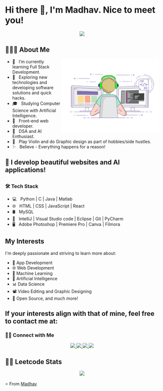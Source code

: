 # Hi there 👋, I'm Madhav. Nice to meet you!
<p align="center"><img src="https://i.imgur.com/A6bWGFl.gif"/></p>

<h2> 👨🏻‍💻 About Me </h2>
<img align="right" alt="GIF" src="https://github.com/immadhav31/immadhav31/blob/main/gif3.gif" width="320"/>

- 🔭 &nbsp; I’m currently learning Full Stack Development.
- 🤔 &nbsp; Exploring new technologies and developing software solutions and quick hacks.
- 🎓 &nbsp; Studying Computer Science with Artificial Intelligence.
- 💼 &nbsp; Front-end web developer.
- 🌱 &nbsp; DSA and AI Enthusiast.
- 🎻 &nbsp; Play Violin and do Graphic design as part of hobbies/side hustles.
-  ✨ &nbsp; Believe - Everything happens for a reason!

## 🍃 I develop beautiful websites and AI applications!

## <h3>🛠 Tech Stack</h3>

- 💻 &nbsp; Python | C | Java | Matlab
- 🌐 &nbsp; HTML | CSS | JavaScript | React 
- 🛢 &nbsp; MySQL
- 🔧 &nbsp;  IntelliJ | Visual Studio code | Eclipse | Git | PyCharm
- 🖥 &nbsp; Adobe Photoshop | Premiere Pro | Canva | Filmora

## My Interests
I'm deeply passionate and striving to learn more about:
- 📱 App Development
- 🌐 Web Development
- 🤖 Machine Learning
- 🧠 Artificial Intelligence
- 📊 Data Science
- 📽️ Video Editing and Graphic Designing
- 🌿 Open Source, and much more!

## If your interests align with that of mine, feel free to contact me at:

<h3> 🤝🏻 Connect with Me </h3>

<p align="center">
  <a href="https://twitter.com/immadhav31" target="_blank" rel="noopener noreferrer">
    <img src="https://img.icons8.com/plasticine/100/000000/twitter.png" width="50" />
  </a>  
  <a href="https://www.instagram.com/immadhav31" target="_blank" rel="noopener noreferrer">
    <img src="https://img.icons8.com/plasticine/100/000000/instagram-new.png" width="50" />
  </a>  
  <a href="https://www.linkedin.com/in/immadhav31/" target="_blank" rel="noopener noreferrer">
    <img src="https://img.icons8.com/plasticine/100/000000/linkedin.png" width="50" />
  </a>
  <a href="mailto:madhavmuralidharan123@gmail.com" target="_blank" rel="noopener noreferrer">
    <img src="https://img.icons8.com/plasticine/100/000000/gmail.png"  width="50" />
  </a>
</p>


## 🧑‍💻 Leetcode Stats
<p align="center">
  <img  src="https://leetcard.jacoblin.cool/immadhav31?theme=dark&font=ABeeZee&ext=heatmap"/>
</p>

⭐️ From [Madhav](https://github.com/immadhav31)

<!--
**immadhav31/immadhav31** is a ✨ _special_ ✨ repository because its `README.md` (this file) appears on your GitHub profile.

Here are some ideas to get you started:

- 🔭 I’m currently working on ...
- 🌱 I’m currently learning ...
- 👯 I’m looking to collaborate on ...
- 🤔 I’m looking for help with ...
- 💬 Ask me about ...
- 📫 How to reach me: ... 
- 😄 Pronouns: ...
- ⚡ Fun fact: ...
-->
